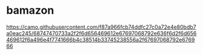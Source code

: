 # bamazon
https://camo.githubusercontent.com/f87a966fcb74ddfc27c0a72e4e80bdb7a0eac245/68747470733a2f2f6d656469612e67697068792e636f6d2f6d656469612f6a496e4f7741666b4c38514b33745238556a2f67697068792e676966
